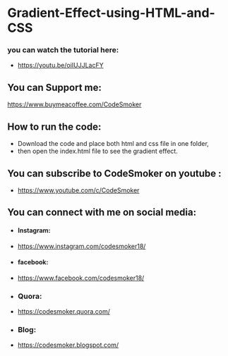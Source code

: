 # Gradient-Effect-using-HTML-and-CSS

### you can watch the tutorial here: 
* https://youtu.be/oiIUJJLacFY

## You can Support me:
https://www.buymeacoffee.com/CodeSmoker

## How to run the code:
* Download the code and place both html and css file in one folder,
* then open the index.html file to see the gradient effect.

## You can subscribe to CodeSmoker on youtube :
* https://www.youtube.com/c/CodeSmoker

## You can connect with me on social media: 
* #### Instagram: 
* https://www.instagram.com/codesmoker18/ 
* #### facebook: 
* https://www.facebook.com/codesmoker18/
* ### Quora: 
* https://codesmoker.quora.com/
* ### Blog:
* https://codesmoker.blogspot.com/
